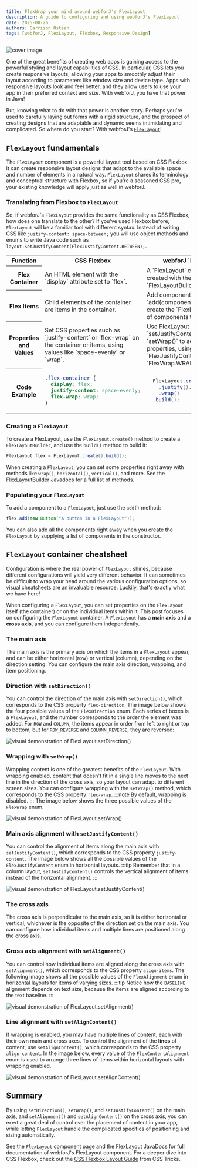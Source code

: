 ```yaml
---
title: FlexWrap your mind around webforJ's FlexLayout
description: A guide to configuring and using webforJ's FlexLayout
date: 2025-08-26
authors: Garrison Osteen
tags: [webforJ, FlexLayout, Flexbox, Responsive Design]
---
```


![cover image](https://cdn.webforj.com/webforj-documentation/blogs/flexlayout-container/FlexLayout-cover.png)

One of the great benefits of creating web apps is gaining access to the powerful styling and layout capabilities of CSS. 
In particular, CSS lets you create responsive layouts, allowing your apps to smoothly adjust their layout according to parameters like window size and device type. 
Apps with responsive layouts look and feel better, and they allow users to use your app in their preferred context and size.
With webforJ, you have that power in Java!

But, knowing what to do with that power is another story. 
Perhaps you're used to carefully laying out forms with a rigid structure, and the prospect of creating designs that are adaptable and dynamic seems intimidating and complicated. 
So where do you start? 
With webforJ's [`FlexLayout`](https://docs.webforj.com/docs/components/flex-layout)!
<!-- truncate -->

## `FlexLayout` fundamentals
The `FlexLayout` component is a powerful layout tool based on CSS Flexbox. 
It can create responsive layout designs that adapt to the available space and number of elements in a natural way. 
`FlexLayout` shares its terminology and conceptual structure with Flexbox, so if you're a seasoned CSS pro, your existing knowledge will apply just as well in webforJ.

### Translating from Flexbox to `FlexLayout`
So, if webforJ's `FlexLayout` provides the same functionality as CSS Flexbox, how does one translate to the other?
If you've used Flexbox before, `FlexLayout` will be a familiar tool with different syntax.
Instead of writing CSS like `justify-content: space-between;` you will use object methods and enums to write Java code such as `layout.SetJustifyContent(FlexJustifyContent.BETWEEN);`.

<table>
  <tr>
    <th>Function</th>
    <th>CSS Flexbox</th>
    <th>webforJ `FlexLayout`</th>
  </tr>
 <tr>
    <th>Flex Container</th>
    <td>An HTML element with the `display` attribute set to `flex`.</td>
    <td>A `FlexLayout` component, created with the `FlexLayoutBuilder`.</td>
  </tr>
  <tr>

  <th>Flex Items</th> 
  <td> Child elements of the container are items in the container. </td>
  <td> Add components with the `add(component)` method, or create the `FlexLayout` with a list of components to include. </td>
  </tr>
  <tr>
  <th> Properties and Values </th>
  <td> 
  Set CSS properties such as `justify-content` or `flex-wrap` on the container or items, using values like `space-evenly` or `wrap`.  
  </td>
  <td> 
  Use FlexLayout methods such as `setJustifyContent()` or `setWrap()` to set specific properties, using enums like `FlexJustifyContent.EVENLY` or `FlexWrap.WRAP`. 
  </td>
  </tr>
  <tr>
  <th>Code Example</th>
  <td>

  ```CSS
  .flex-container {
    display: flex;
    justify-content: space-evenly;
    flex-wrap: wrap;
  }
  ```
  </td>
  <td>

  ```Java
    FlexLayout.create(components)
      .justify().evenly()
      .wrap()
    .build();
  ```
  </td>
  </tr>
</table>

### Creating a `FlexLayout`
To create a FlexLayout, use the `FlexLayout.create()` method to create a `FlexLayoutBuilder`, and use the `build()` method to build it:

```java
FlexLayout flex = FlexLayout.create().build();
```

When creating a `FlexLayout`, you can set some properties right away with methods like `wrap()`, `horizontal()`, `vertical()`, and more. 
See the
<JavadocLink type="flexlayout" location="com/webforj/component/layout/flexlayout/FlexLayoutBuilder" code="true">FlexLayoutBuilder</JavadocLink>
Javadocs for a full list of methods.

### Populating your `FlexLayout`
To add a component to a `FlexLayout`, just use the `add()` method:

```java
flex.add(new Button("A button in a FlexLayout"));
```

You can also add all the components right away when you create the `FlexLayout` by supplying a list of components in the constructor.
## `FlexLayout` container cheatsheet
Configuration is where the real power of `FlexLayout` shines, because different configurations will yield very different behavior. 
It can sometimes be difficult to wrap your head around the various configuration options, so visual cheatsheets are an invaluable resource. 
Luckily, that's exactly what we have here!

When configuring a `FlexLayout`, you can set properties on the `FlexLayout` itself (the container) or on the individual items within it. 
This post focuses on configuring the `FlexLayout` container. 
A `FlexLayout` has a **main axis** and a **cross axis**, and you can configure them independently.

### The main axis
The main axis is the primary axis on which the items in a `FlexLayout` appear, and can be either horizontal (row) or vertical (column), depending on the direction setting. 
You can configure the main axis direction, wrapping, and item positioning.

### Direction with `setDirection()`
You can control the direction of the main axis with `setDirection()`, which corresponds to the CSS property `flex-direction`. 
The image below shows the four possible values of the `FlexDirection` enum. 
Each series of boxes is a `FlexLayout`, and the number corresponds to the order the element was added. 
For `ROW` and `COLUMN`, the items appear in order from left to right or top to bottom, but for `ROW_REVERSE` and `COLUMN_REVERSE`, they are reversed:

![visual demonstration of FlexLayout.setDirection()](https://cdn.webforj.com/webforj-documentation/blogs/flexlayout-container/FlexLayout-setDirection.png)
### Wrapping with `setWrap()`
Wrapping content is one of the greatest benefits of the `FlexLayout`. 
With wrapping enabled, content that doesn't fit in a single line moves to the next line in the direction of the cross axis, so your layout can adapt to different screen sizes. 
You can configure wrapping with the `setWrap()` method, which corresponds to the CSS property `flex-wrap`. 
:::note
By default, wrapping is disabled.
:::
The image below shows the three possible values of the `FlexWrap` enum.

![visual demonstration of FlexLayout.setWrap()](https://cdn.webforj.com/webforj-documentation/blogs/flexlayout-container/FlexLayout-setWrap.png)

### Main axis alignment with `setJustifyContent()`
You can control the alignment of items along the main axis with `setJustifyContent()`, which corresponds to the CSS property `justify-content`. 
The image below shows all the possible values of the `FlexJustifyContent` enum in horizontal layouts. 
:::tip
Remember that in a column layout, `setJustifyContent()` controls the vertical alignment of items instead of the horizontal alignment.
:::

![visual demonstration of FlexLayout.setJustifyContent()](https://cdn.webforj.com/webforj-documentation/blogs/flexlayout-container/FlexLayout-setJustifyContent.png)
### The cross axis
The cross axis is perpendicular to the main axis, so it is either horizontal or vertical, whichever is the opposite of the direction set on the main axis. 
You can configure how individual items and multiple lines are positioned along the cross axis.

### Cross axis alignment with `setAlignment()`
You can control how individual items are aligned along the cross axis with `setAlignment()`, which corresponds to the CSS property `align-items`. 
The following image shows all the possible values of the `FlexAlignment` enum in horizontal layouts for items of varying sizes. 
:::tip
Notice how the `BASELINE` alignment depends on text size, because the items are aligned according to the text baseline.
:::

![visual demonstration of FlexLayout.setAlignment()](https://cdn.webforj.com/webforj-documentation/blogs/flexlayout-container/FlexLayout-setAlignment.png)

### Line alignment with `setAlignContent()`
If wrapping is enabled, you may have multiple lines of content, each with their own main and cross axes. 
To control the alignment of the **lines** of content, use `setAlignContent()`, which corresponds to the CSS property `align-content`. 
In the image below, every value of the `FlexContentAlignment` enum is used to arrange three lines of items within horizontal layouts with wrapping enabled.

![visual demonstration of FlexLayout.setAlignContent()](https://cdn.webforj.com/webforj-documentation/blogs/flexlayout-container/FlexLayout-setAlignContent.png)

## Summary
By using `setDirection()`, `setWrap()`, and `setJustifyContent()` on the main axis, and `setAlignment()` and `setAlignContent()` on the cross axis, you can exert a great deal of control over the placement of content in your app, while letting `FlexLayout` handle the complicated specifics of positioning and sizing automatically.

See the [`FlexLayout` component page](https://docs.webforj.com/docs/components/flex-layout) and the 
<JavadocLink type="flexlayout" location="com/webforj/component/layout/flexlayout/FlexLayout" code="true">FlexLayout</JavadocLink>
JavaDocs for full documentation of webforJ's FlexLayout component.
For a deeper dive into CSS Flexbox, check out the [CSS Flexbox Layout Guide](https://css-tricks.com/snippets/css/a-guide-to-flexbox/) from CSS Tricks.

